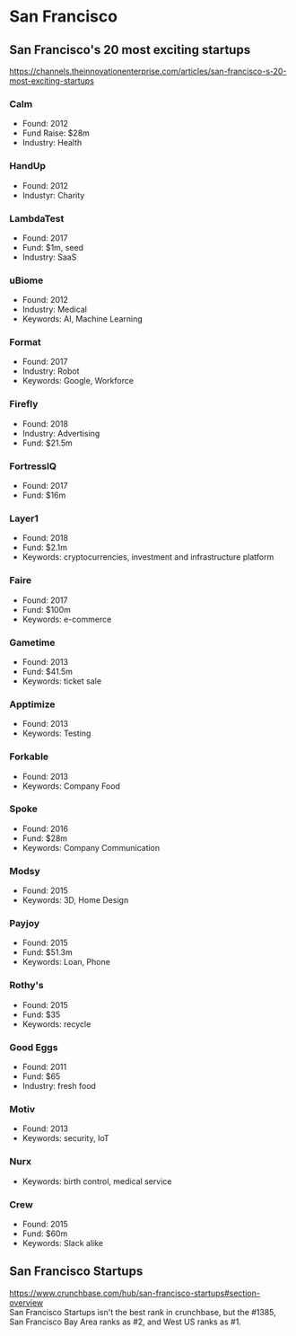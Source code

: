 # San Francisco

## San Francisco's 20 most exciting startups  
https://channels.theinnovationenterprise.com/articles/san-francisco-s-20-most-exciting-startups

### Calm
- Found: 2012
- Fund Raise: $28m
- Industry: Health

### HandUp
- Found: 2012
- Industyr: Charity

### LambdaTest
- Found: 2017
- Fund: $1m, seed
- Industry: SaaS

### uBiome
- Found: 2012
- Industry: Medical
- Keywords: AI, Machine Learning

### Format
- Found: 2017
- Industry: Robot
- Keywords: Google, Workforce

### Firefly
- Found: 2018
- Industry: Advertising
- Fund: $21.5m

### FortressIQ
- Found: 2017
- Fund: $16m

### Layer1
- Found: 2018
- Fund: $2.1m
- Keywords: cryptocurrencies, investment and infrastructure platform

### Faire
- Found: 2017
- Fund: $100m
- Keywords: e-commerce

### Gametime
- Found: 2013
- Fund: $41.5m
- Keywords: ticket sale

### Apptimize
- Found: 2013
- Keywords: Testing

### Forkable
- Found: 2013
- Keywords: Company Food

### Spoke
- Found: 2016
- Fund: $28m
- Keywords: Company Communication

### Modsy
- Found: 2015
- Keywords: 3D, Home Design

### Payjoy
- Found: 2015
- Fund: $51.3m
- Keywords: Loan, Phone

### Rothy's
- Found: 2015
- Fund: $35
- Keywords: recycle

### Good Eggs
- Found: 2011
- Fund: $65
- Industry: fresh food

### Motiv
- Found: 2013
- Keywords: security, IoT

### Nurx
- Keywords: birth control, medical service

### Crew
- Found: 2015
- Fund: $60m
- Keywords: Slack alike

## San Francisco Startups
https://www.crunchbase.com/hub/san-francisco-startups#section-overview  
San Francisco Startups isn't the best rank in crunchbase, but the #1385, San Francisco Bay Area ranks as #2, and West US ranks as #1.
